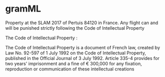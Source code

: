 # gramML

Property at the SLAM 2017 of Pertuis 84120 in France.
Any flight can and will be punished strictly following the Code of Intellectual Property

The Code of Intellectual Property :

The Code of Intellectual Property is a document of French law,
created by Law No. 92-597 of 1 July 1992 on the Code of Intellectual Property,
published in the Official Journal of 3 July 1992.
Article 335-4 provides for two years' imprisonment and a fine of € 300,000 for any fixation,
reproduction or communication of these intellectual creations
